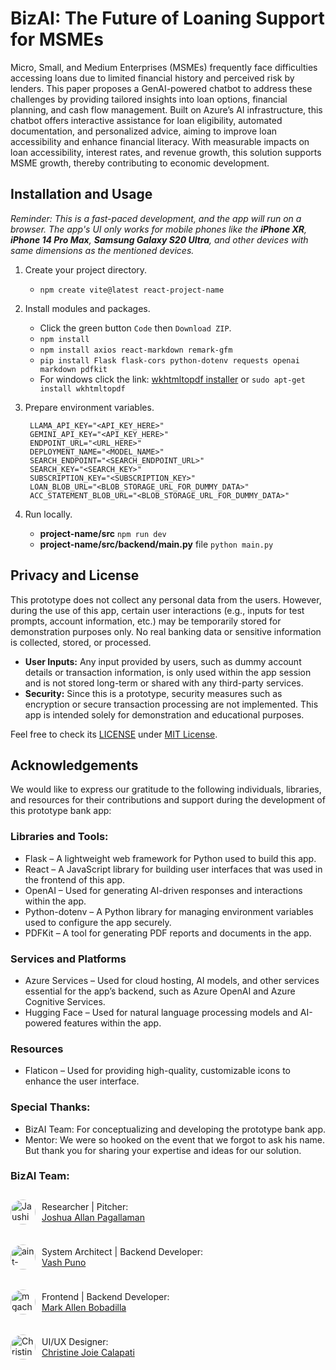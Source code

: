 # BizAI: The Future of Loaning Support for MSMEs

Micro, Small, and Medium Enterprises (MSMEs) frequently face difficulties accessing loans due to limited financial history and perceived risk by lenders. This paper proposes a GenAI-powered chatbot to address these challenges by providing tailored insights into loan options, financial planning, and cash flow management. Built on Azure’s AI infrastructure, this chatbot offers interactive assistance for loan eligibility, automated documentation, and personalized advice, aiming to improve loan accessibility and enhance financial literacy. With measurable impacts on loan accessibility, interest rates, and revenue growth, this solution supports MSME growth, thereby contributing to economic development.

## Installation and Usage

_Reminder: This is a fast-paced development, and the app will run on a browser. The app's UI only works for mobile phones like the **iPhone XR**, **iPhone 14 Pro Max**, **Samsung Galaxy S20 Ultra**, and other devices with same dimensions as the mentioned devices._

1. Create your project directory.
    
    - ```npm create vite@latest react-project-name```
  
2. Install modules and packages.

   - Click the green button ```Code``` then ```Download ZIP```.
   - ```npm install```
   - ```npm install axios react-markdown remark-gfm```
   - ```pip install Flask flask-cors python-dotenv requests openai markdown pdfkit```
   - For windows click the link: [wkhtmltopdf installer](https://wkhtmltopdf.org/downloads.html) or ```sudo apt-get install wkhtmltopdf```

3. Prepare environment variables.

   ```
    LLAMA_API_KEY="<API_KEY_HERE>"
    GEMINI_API_KEY="<API_KEY_HERE>"
    ENDPOINT_URL="<URL_HERE>"
    DEPLOYMENT_NAME="<MODEL_NAME>"
    SEARCH_ENDPOINT="<SEARCH_ENDPOINT_URL>"
    SEARCH_KEY="<SEARCH_KEY>"
    SUBSCRIPTION_KEY="<SUBSCRIPTION_KEY>"
    LOAN_BLOB_URL="<BLOB_STORAGE_URL_FOR_DUMMY_DATA>"
    ACC_STATEMENT_BLOB_URL="<BLOB_STORAGE_URL_FOR_DUMMY_DATA>"
   ```

4. Run locally.

   - **project-name/src** ```npm run dev```
   - **project-name/src/backend/main.py** file ```python main.py```

## Privacy and License

This prototype does not collect any personal data from the users. However, during the use of this app, certain user interactions (e.g., inputs for test prompts, account information, etc.) may be temporarily stored for demonstration purposes only. No real banking data or sensitive information is collected, stored, or processed.

- __User Inputs:__ Any input provided by users, such as dummy account details or transaction information, is only used within the app session and is not stored long-term or shared with any third-party services.
- __Security:__ Since this is a prototype, security measures such as encryption or secure transaction processing are not implemented. This app is intended solely for demonstration and educational purposes.

Feel free to check its [LICENSE](https://github.com/mgachiee/BizAI/blob/main/LICENSE) under [MIT License](https://choosealicense.com/licenses/mit/).

## Acknowledgements

We would like to express our gratitude to the following individuals, libraries, and resources for their contributions and support during the development of this prototype bank app:

### Libraries and Tools:

- Flask – A lightweight web framework for Python used to build this app.
- React – A JavaScript library for building user interfaces that was used in the frontend of this app.
- OpenAI – Used for generating AI-driven responses and interactions within the app.
- Python-dotenv – A Python library for managing environment variables used to configure the app securely.
- PDFKit – A tool for generating PDF reports and documents in the app.

### Services and Platforms
- Azure Services – Used for cloud hosting, AI models, and other services essential for the app’s backend, such as Azure OpenAI and Azure Cognitive Services.
- Hugging Face – Used for natural language processing models and AI-powered features within the app.

### Resources
- Flaticon – Used for providing high-quality, customizable icons to enhance the user interface.

### Special Thanks:

- BizAI Team:  For conceptualizing and developing the prototype bank app.
- Mentor: We were so hooked on the event that we forgot to ask his name. But thank you for sharing your expertise and ideas for our solution.

### BizAI Team:

<div style="display: flex;  gap: 10px; flex-direction: column;">
    <div style = "display: flex; align-items: center; gap: 10px;">
        <a href="https://github.com/Jaushi">
            <img src="https://avatars.githubusercontent.com/u/144474840" alt="Jaushi Github Icon" style="border-radius: 50%; width: 40px; height: 40px;">
        </a>
        <p>Researcher | Pitcher:</br> <a href="https://www.linkedin.com/in/joshuapagallaman/">Joshua Allan Pagallaman</a></p>
    </div>
    <div style = "display: flex;align-items: center; gap: 10px;">
        <a href="https://github.com/aint-vscp">
            <img src="https://avatars.githubusercontent.com/u/136457226" alt="aint-vscp Github Icon" style="border-radius: 50%; width: 40px; height: 40px;">
        </a>
        <p>System Architect | Backend Developer:</br> <a href="https://www.linkedin.com/in/vash-puno/">Vash Puno</a></p>
    </div>
    <div style = "display: flex;align-items: center; gap: 10px;">
        <a href="https://github.com/mgachiee">
            <img src="https://avatars.githubusercontent.com/u/119985091" alt="mgachiee Github Icon" style="border-radius: 50%; width: 40px; height: 40px;">
        </a>
        <p>Frontend | Backend Developer:</br> <a href="https://www.linkedin.com/in/markallenbobadilla/">Mark Allen Bobadilla</a></p>
    </div>
    <div style = "display: flex;align-items: center; gap: 10px;">
        <a href="https://www.linkedin.com/in/christinejoie/">
            <img src="https://media.licdn.com/dms/image/v2/D5603AQFI30K8u9fRsw/profile-displayphoto-shrink_800_800/profile-displayphoto-shrink_800_800/0/1721997056083?e=1738195200&v=beta&t=xQvle4K8ZlR1NgNrK3ndHarazSiyVVOO9KWxmgqyoMM" alt="Christine LinkedIn Photo" style="border-radius: 50%; width: 40px; height: 40px;">
        </a>
        <p>UI/UX Designer:</br> <a href="https://www.linkedin.com/in/christinejoie/">Christine Joie Calapati</a></p>
    </div>
</div>
